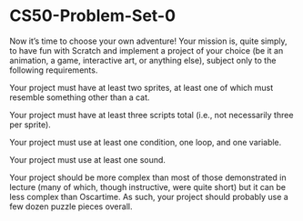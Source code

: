 # CS50-Problem-Set-0

Now it’s time to choose your own adventure! Your mission is, quite simply, to have fun with Scratch and implement a project of your choice (be it an animation, a game, interactive art, or anything else), subject only to the following requirements.

Your project must have at least two sprites, at least one of which must resemble something other than a cat.

Your project must have at least three scripts total (i.e., not necessarily three per sprite).

Your project must use at least one condition, one loop, and one variable.

Your project must use at least one sound.

Your project should be more complex than most of those demonstrated in lecture (many of which, though instructive, were quite short) but it can be less complex than Oscartime. As such, your project should probably use a few dozen puzzle pieces overall.
